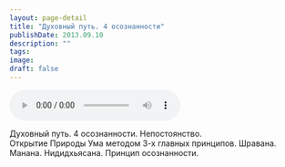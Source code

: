 ```yaml
---
layout: page-detail
title: "Духовный путь. 4 осознанности"
publishDate: 2013.09.10
description: ""
tags:
image:
draft: false
---
```


<audio title="2013.09.10 - Духовный путь. 4 осознанности.mp3" src="https://filer-api.advayta.org/v1.0/public/files/74238" controls=""></audio>

 Духовный путь. 4 осознанности. Непостоянство.  
 Открытие Природы Ума методом 3-х главных принципов. Шравана. Манана. Нидидхьясана. Принцип осознанности. 

  
